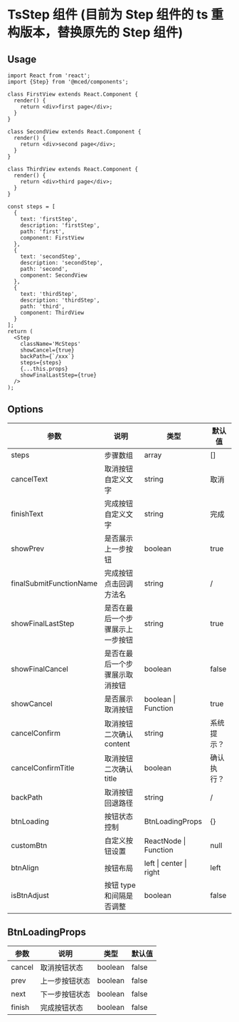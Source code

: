 # TsStep 组件 (目前为 Step 组件的 ts 重构版本，替换原先的 Step 组件)

## Usage

```tsx
import React from 'react';
import {Step} from '@mced/components';

class FirstView extends React.Component {
  render() {
    return <div>first page</div>;
  }
}

class SecondView extends React.Component {
  render() {
    return <div>second page</div>;
  }
}

class ThirdView extends React.Component {
  render() {
    return <div>third page</div>;
  }
}

const steps = [
  {
    text: 'firstStep',
    description: 'firstStep',
    path: 'first',
    component: FirstView
  },
  {
    text: 'secondStep',
    description: 'secondStep',
    path: 'second',
    component: SecondView
  },
  {
    text: 'thirdStep',
    description: 'thirdStep',
    path: 'third',
    component: ThirdView
  }
];
return (
  <Step
    className='McSteps'
    showCancel={true}
    backPath={`/xxx`}
    steps={steps}
    {...this.props}
    showFinalLastStep={true}
  />
);
```

## Options

| 参数                    | 说明                             | 类型                    | 默认值     |
| ----------------------- | -------------------------------- | ----------------------- | ---------- |
| steps                   | 步骤数组                         | array                   | []         |
| cancelText              | 取消按钮自定义文字               | string                  | 取消       |
| finishText              | 完成按钮自定义文字               | string                  | 完成       |
| showPrev                | 是否展示上一步按钮               | boolean                 | true       |
| finalSubmitFunctionName | 完成按钮点击回调方法名           | string                  | /          |
| showFinalLastStep       | 是否在最后一个步骤展示上一步按钮 | string                  | true       |
| showFinalCancel         | 是否在最后一个步骤展示取消按钮   | boolean                 | false      |
| showCancel              | 是否展示取消按钮                 | boolean \| Function     | true       |
| cancelConfirm           | 取消按钮二次确认 content         | string                  | 系统提示？ |
| cancelConfirmTitle      | 取消按钮二次确认 title           | boolean                 | 确认执行？ |
| backPath                | 取消按钮回退路径                 | string                  | /          |
| btnLoading              | 按钮状态控制                     | BtnLoadingProps         | {}         |
| customBtn               | 自定义按钮设置                   | ReactNode \| Function   | null       |
| btnAlign                | 按钮布局                         | left \| center \| right | left       |
| isBtnAdjust             | 按钮 type 和间隔是否调整         | boolean                 | false      |

## BtnLoadingProps

| 参数   | 说明           | 类型    | 默认值 |
| ------ | -------------- | ------- | ------ |
| cancel | 取消按钮状态   | boolean | false  |
| prev   | 上一步按钮状态 | boolean | false  |
| next   | 下一步按钮状态 | boolean | false  |
| finish | 完成按钮状态   | boolean | false  |
